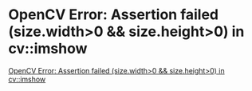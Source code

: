 # OpenCV Error: Assertion failed (size.width>0 && size.height>0) in cv::imshow
[OpenCV Error: Assertion failed (size.width>0 && size.height>0) in cv::imshow](https://aiwithcloud.com/2022/04/16/opencv-error-assertion-failed-size-width0-size-height0-in-cvimshow/)